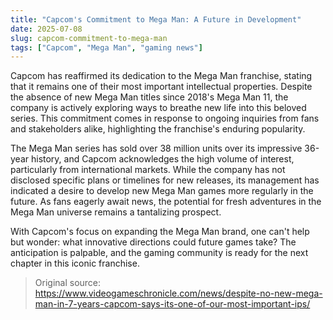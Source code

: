 ```yaml
---
title: "Capcom's Commitment to Mega Man: A Future in Development"
date: 2025-07-08
slug: capcom-commitment-to-mega-man
tags: ["Capcom", "Mega Man", "gaming news"]
---
```


Capcom has reaffirmed its dedication to the Mega Man franchise, stating that it remains one of their most important intellectual properties. Despite the absence of new Mega Man titles since 2018's Mega Man 11, the company is actively exploring ways to breathe new life into this beloved series. This commitment comes in response to ongoing inquiries from fans and stakeholders alike, highlighting the franchise's enduring popularity.

The Mega Man series has sold over 38 million units over its impressive 36-year history, and Capcom acknowledges the high volume of interest, particularly from international markets. While the company has not disclosed specific plans or timelines for new releases, its management has indicated a desire to develop new Mega Man games more regularly in the future. As fans eagerly await news, the potential for fresh adventures in the Mega Man universe remains a tantalizing prospect.

With Capcom's focus on expanding the Mega Man brand, one can't help but wonder: what innovative directions could future games take? The anticipation is palpable, and the gaming community is ready for the next chapter in this iconic franchise.
> Original source: https://www.videogameschronicle.com/news/despite-no-new-mega-man-in-7-years-capcom-says-its-one-of-our-most-important-ips/